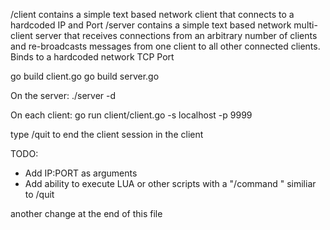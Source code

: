 /client contains a simple text based network client that connects to a hardcoded IP and Port
/server contains a simple text based network multi-client server that receives connections from an arbitrary number of clients and re-broadcasts messages from one client to all other connected clients.  Binds to a hardcoded network TCP Port

go build client.go
go build server.go

On the server:
./server -d


On each client:
go run client/client.go -s localhost -p 9999


type /quit to end the client session in the client



TODO:
* Add IP:PORT as arguments
* Add ability to execute LUA or other scripts with a "/command <string>" similiar to /quit

another change at the end of this file

